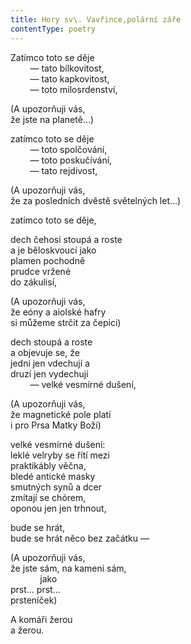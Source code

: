 ```yaml
---
title: Hory sv\. Vavřince,polární záře
contentType: poetry
---
```


<section>

Zatímco toto se děje  
        — tato bílkovitost,  
        — tato kapkovitost,  
        — toto milosrdenství,

</section>

<section>

(A upozorňuji vás,  
že jste na planetě…)

</section>

<section>

zatímco toto se děje  
        — toto spolčování,  
        — toto poskučívání,  
        — tato rejdivost,

</section>

<section>

(A upozorňuji vás,  
že za posledních dvěstě světelných let…)

</section>

<section>

zatímco toto se děje,

</section>

<section>

dech čehosi stoupá a roste  
a je běloskvoucí jako  
plamen pochodně  
prudce vržené  
do zákulisí,

</section>

<section>

(A upozorňuji vás,  
že eóny a aiolské hafry  
si můžeme strčit za čepici)

</section>

<section>

dech stoupá a roste  
a objevuje se, že  
jedni jen vdechují a  
druzí jen vydechují  
        — velké vesmírné dušení,

</section>

<section>

(A upozorňuji vás,  
že magnetické pole platí  
i pro Prsa Matky Boží)

</section>

<section>

velké vesmírné dušení:  
leklé velryby se řítí mezi  
praktikábly věčna,  
bledé antické masky  
smutných synů a dcer  
zmítají se chórem,  
oponou jen jen trhnout,

</section>

<section>

bude se hrát,  
bude se hrát něco bez začátku —

</section>

<section>

(A upozorňuji vás,  
že jste sám, na kameni sám,  
            jako  
prst… prst…  
prsteníček)

</section>

<section>

A komáři žerou  
a žerou.

</section>
